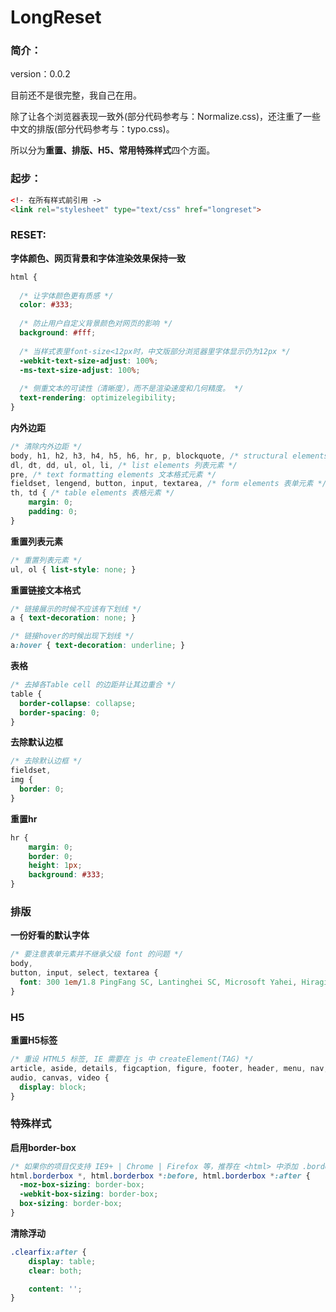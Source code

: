 # LongReset

### 简介：

version：0.0.2

目前还不是很完整，我自己在用。

除了让各个浏览器表现一致外(部分代码参考与：Normalize.css)，还注重了一些中文的排版(部分代码参考与：typo.css)。

所以分为**重置、排版、H5、常用特殊样式**四个方面。

### 起步：

```html
<!- 在所有样式前引用 ->
<link rel="stylesheet" type="text/css" href="longreset">
```

### RESET:

**字体颜色、网页背景和字体渲染效果保持一致**

```css
html {
  
  /* 让字体颜色更有质感 */
  color: #333;
  
  /* 防止用户自定义背景颜色对网页的影响 */
  background: #fff;
  
  /* 当样式表里font-size<12px时，中文版部分浏览器里字体显示仍为12px */
  -webkit-text-size-adjust: 100%;
  -ms-text-size-adjust: 100%;
  
  /* 侧重文本的可读性（清晰度），而不是渲染速度和几何精度。 */
  text-rendering: optimizelegibility;
}
```

**内外边距**

```css
/* 清除内外边距 */
body, h1, h2, h3, h4, h5, h6, hr, p, blockquote, /* structural elements 结构元素 */
dl, dt, dd, ul, ol, li, /* list elements 列表元素 */
pre, /* text formatting elements 文本格式元素 */
fieldset, lengend, button, input, textarea, /* form elements 表单元素 */
th, td { /* table elements 表格元素 */
    margin: 0;
    padding: 0;
}
```

**重置列表元素**

```css
/* 重置列表元素 */
ul, ol { list-style: none; }
```

**重置链接文本格式**

```css
/* 链接展示的时候不应该有下划线 */
a { text-decoration: none; }

/* 链接hover的时候出现下划线 */
a:hover { text-decoration: underline; }
```

**表格**

```css
/* 去掉各Table cell 的边距并让其边重合 */
table {
  border-collapse: collapse;
  border-spacing: 0;
}
```

**去除默认边框**

```css
/* 去除默认边框 */
fieldset,
img {
  border: 0;
}
```

**重置hr**

```css
hr {
    margin: 0;
    border: 0;
    height: 1px;
    background: #333;
}
```

### 排版


**一份好看的默认字体**

```css
/* 要注意表单元素并不继承父级 font 的问题 */
body,
button, input, select, textarea {
  font: 300 1em/1.8 PingFang SC, Lantinghei SC, Microsoft Yahei, Hiragino Sans GB, Microsoft Sans Serif, WenQuanYi Micro Hei, sans;
}
```

### H5

**重置H5标签**

```css
/* 重设 HTML5 标签, IE 需要在 js 中 createElement(TAG) */
article, aside, details, figcaption, figure, footer, header, menu, nav, section,
audio, canvas, video {
  display: block;
}
```



### 特殊样式

**启用border-box**

```css
/* 如果你的项目仅支持 IE9+ | Chrome | Firefox 等，推荐在 <html> 中添加 .borderbox 这个 class */
html.borderbox *, html.borderbox *:before, html.borderbox *:after {
  -moz-box-sizing: border-box;
  -webkit-box-sizing: border-box;
  box-sizing: border-box;
}
```

**清除浮动**

```css
.clearfix:after {
    display: table;
    clear: both;

    content: '';
}
```

